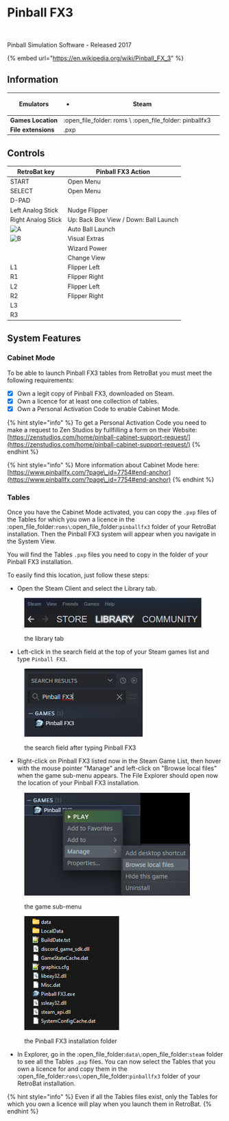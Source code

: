 # Pinball FX3

<figure><img src="https://github.com/fabricecaruso/es-theme-carbon/blob/master/art/logos/pinballfx3.png?raw=true" alt=""><figcaption></figcaption></figure>

Pinball Simulation Software - Released 2017

{% embed url="https://en.wikipedia.org/wiki/Pinball_FX_3" %}

## Information

| **Emulators**       | <ul><li>Steam</li></ul>                                     |   |
| ------------------- | ----------------------------------------------------------- | - |
| **Games Location**  | :open\_file\_folder: roms \ :open\_file\_folder: pinballfx3 |   |
| **File extensions** | .pxp                                                        |   |

## Controls

| RetroBat key                                                                           | Pinball FX3 Action                    |
| -------------------------------------------------------------------------------------- | ------------------------------------- |
| START                                                                                  | Open Menu                             |
| SELECT                                                                                 | Open Menu                             |
| D-PAD                                                                                  |                                       |
| Left Analog Stick                                                                      | Nudge Flipper                         |
| Right Analog Stick                                                                     | Up: Back Box View / Down: Ball Launch |
| ![A](<../../../.gitbook/assets/image (1) (2) (1).png>)                                 | Auto Ball Launch                      |
| ![B](<../../../.gitbook/assets/image (4) (1).png>)                                     | Visual Extras                         |
| <img src="../../../.gitbook/assets/image (3) (1) (2).png" alt="" data-size="original"> | Wizard Power                          |
| <img src="../../../.gitbook/assets/image (2) (1) (1).png" alt="" data-size="line">     | Change View                           |
| L1                                                                                     | Flipper Left                          |
| R1                                                                                     | Flipper Right                         |
| L2                                                                                     | Flipper Left                          |
| R2                                                                                     | Flipper Right                         |
| L3                                                                                     |                                       |
| R3                                                                                     |                                       |

## System Features

### Cabinet Mode

To be able to launch Pinball FX3 tables from RetroBat you must meet the following requirements:

* [x] Own a legit copy of Pinball FX3, downloaded on Steam.
* [x] Own a licence for at least one collection of tables.
* [x] Own a Personal Activation Code to enable Cabinet Mode.

{% hint style="info" %}
To get a Personal Activation Code you need to make a request to Zen Studios by fullfilling a form on their Website:\
[https://zenstudios.com/home/pinball-cabinet-support-request/](https://zenstudios.com/home/pinball-cabinet-support-request/)
{% endhint %}

{% hint style="info" %}
More information about Cabinet Mode here:\
[https://www.pinballfx.com/?page\_id=7754#end-anchor](https://www.pinballfx.com/?page\_id=7754#end-anchor)
{% endhint %}

### Tables

Once you have the Cabinet Mode activated, you can copy the `.pxp` files of the Tables for which you own a licence in the :open\_file\_folder:`roms\`:open\_file\_folder:`pinballfx3` folder of your RetroBat installation. Then the Pinball FX3 system will appear when you navigate in the System View.

You will find the Tables `.pxp` files you need to copy in the folder of your Pinball FX3 installation.&#x20;

To easily find this location, just follow these steps:

* Open the Steam Client and select the Library tab.

<figure><img src="../../../.gitbook/assets/image (13).png" alt=""><figcaption><p>the library tab</p></figcaption></figure>

* Left-click in the search field at the top of your Steam games list and type `Pinball FX3`.

<figure><img src="../../../.gitbook/assets/image.png" alt=""><figcaption><p>the search field after typing Pinball FX3</p></figcaption></figure>

* Right-click on Pinball FX3 listed now in the Steam Game List, then hover with the mouse pointer "Manage" and left-click on "Browse local files" when the game sub-menu appears. The File Explorer should open now the location of your Pinball FX3 installation.

<figure><img src="../../../.gitbook/assets/image (1).png" alt=""><figcaption><p>the game sub-menu</p></figcaption></figure>

<figure><img src="../../../.gitbook/assets/image (12).png" alt=""><figcaption><p>the Pinball FX3 installation folder</p></figcaption></figure>

* In Explorer, go in the :open\_file\_folder:`data\`:open\_file\_folder:`steam` folder to see all the Tables `.pxp` files. You can now select the Tables that you own a licence for and copy them in the :open\_file\_folder:`roms\`:open\_file\_folder:`pinballfx3` folder of your RetroBat installation.

{% hint style="info" %}
Even if all the Tables files exist, only the Tables for which you own a licence will play when you launch them in RetroBat.
{% endhint %}
